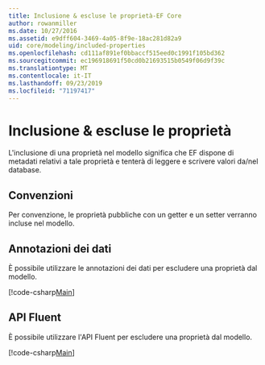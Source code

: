 ```yaml
---
title: Inclusione & escluse le proprietà-EF Core
author: rowanmiller
ms.date: 10/27/2016
ms.assetid: e9dff604-3469-4a05-8f9e-18ac281d82a9
uid: core/modeling/included-properties
ms.openlocfilehash: cd111af891ef0bbaccf515eed0c1991f105bd362
ms.sourcegitcommit: ec196918691f50cd0b21693515b0549f06d9f39c
ms.translationtype: MT
ms.contentlocale: it-IT
ms.lasthandoff: 09/23/2019
ms.locfileid: "71197417"
---
```

# <a name="including--excluding-properties"></a>Inclusione & escluse le proprietà

L'inclusione di una proprietà nel modello significa che EF dispone di metadati relativi a tale proprietà e tenterà di leggere e scrivere valori da/nel database.

## <a name="conventions"></a>Convenzioni

Per convenzione, le proprietà pubbliche con un getter e un setter verranno incluse nel modello.

## <a name="data-annotations"></a>Annotazioni dei dati

È possibile utilizzare le annotazioni dei dati per escludere una proprietà dal modello.

[!code-csharp[Main](../../../samples/core/Modeling/DataAnnotations/IgnoreProperty.cs?highlight=17)]

## <a name="fluent-api"></a>API Fluent

È possibile utilizzare l'API Fluent per escludere una proprietà dal modello.

[!code-csharp[Main](../../../samples/core/Modeling/FluentAPI/IgnoreProperty.cs?highlight=12,13)]
